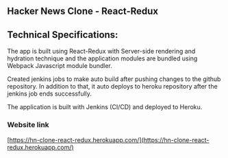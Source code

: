 ## Hacker News Clone - React-Redux

## Technical Specifications:
The app is built using React-Redux with Server-side rendering and hydration technique and the application modules are bundled using Webpack Javascript module bundler.

Created jenkins jobs to make auto build after pushing changes to the github repository. In addition to that, it auto deploys to heroku repository after the jenkins job ends successfully.

The application is built with Jenkins (CI/CD) and deployed to Heroku.

### Website link
[https://hn-clone-react-redux.herokuapp.com/](https://hn-clone-react-redux.herokuapp.com/)
